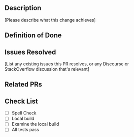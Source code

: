 
## Description

[Please describe what this change achieves]

## Definition of Done

## Issues Resolved

[List any existing issues this PR resolves, or any Discourse or
StackOverflow discussion that's relevant]

## Related PRs

## Check List

- [ ] Spell Check
- [ ] Local build
- [ ] Examine the local build
- [ ] All tests pass
